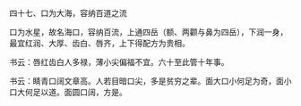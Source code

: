 四十七、口为大海，容纳百道之流

口为水星，故名海口，容纳百流，上通四岳（额、两颧与鼻为四岳），下润一身，最宜红润、大厚、齿白、唇齐，上下得配方为贵相。

书云：唇红齿白人多禄，薄小尖偏福不宜。六十至此管十年事。

书云：睛青口阔文章高。人若目暗口尖，多是贫穷之辈。面大口小何足为奇，面小口大何足以道。面圆口阔，方是。

